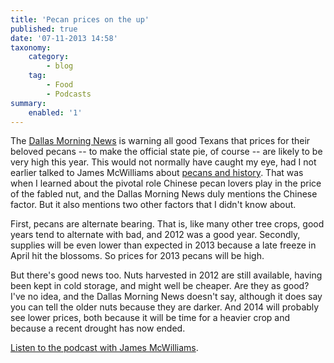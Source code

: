 ```yaml
---
title: 'Pecan prices on the up'
published: true
date: '07-11-2013 14:58'
taxonomy:
    category:
        - blog
    tag:
        - Food
        - Podcasts
summary:
    enabled: '1'
---
```


The [Dallas Morning News](http://www.dallasnews.com/lifestyles/food-wine/food-wine-headlines/20131105-get-cracking-if-you-want-texas-pecans-this-fall.ece?nclick_check=1) is warning all good Texans that prices for their beloved pecans -- to make the official state pie, of course -- are likely to be very high this year. This would not normally have caught my eye, had I not earlier talked to James McWilliams about [pecans and history](http://www.eatthispodcast.com/pecans-and-history/). That was when I learned about the pivotal role Chinese pecan lovers play in the price of the fabled nut, and the Dallas Morning News duly mentions the Chinese factor. But it also mentions two other factors that I didn't know about.

First, pecans are alternate bearing. That is, like many other tree crops, good years tend to alternate with bad, and 2012 was a good year. Secondly, supplies will be even lower than expected in 2013 because a late freeze in April hit the blossoms. So prices for 2013 pecans will be high. 

But there's good news too. Nuts harvested in 2012 are still available, having been kept in cold storage, and might well be cheaper. Are they as good? I've no idea, and the Dallas Morning News doesn't say, although it does say you can tell the older nuts because they are darker. And 2014 will probably see lower prices, both because it will be time for a heavier crop and because a recent drought has now ended.

[Listen to the podcast with James McWilliams](http://www.eatthispodcast.com/pecans-and-history/).